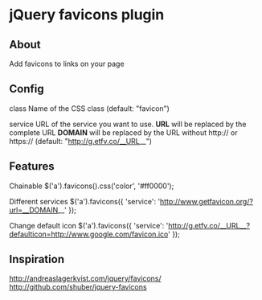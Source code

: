 # jQuery favicons plugin

## About

Add favicons to links on your page 

## Config
class
Name of the CSS class
(default: "favicon")

service
URL of the service you want to use.
__URL__ will be replaced by the complete URL
__DOMAIN__ will be replaced by the URL without http:// or https://
(default: "http://g.etfv.co/__URL__")

## Features
Chainable
$('a').favicons().css('color', '#ff0000');

Different services
$('a').favicons({
  'service': 'http://www.getfavicon.org/?url=__DOMAIN__'
});

Change default icon
$('a').favicons({
  'service': 'http://g.etfv.co/__URL__?defaulticon=http://www.google.com/favicon.ico'
});

## Inspiration
http://andreaslagerkvist.com/jquery/favicons/
http://github.com/shuber/jquery-favicons